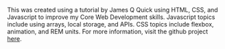 This was created using a tutorial by James Q Quick using HTML, CSS, and Javascript to improve my Core Web Development skills. Javascript topics include using arrays, local storage, and APIs. CSS topics include flexbox, animation, and REM units. For more information, visit the github project [here](https://github.com/jamesqquick/Build-A-Quiz-App-With-HTML-CSS-and-JavaScript).
